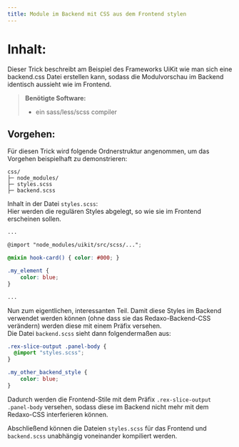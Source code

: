 ```yaml
---
title: Module im Backend mit CSS aus dem Frontend stylen
---
```


# **Inhalt:**  
Dieser Trick beschreibt am Beispiel des Frameworks UiKit wie man sich eine backend.css Datei erstellen kann, sodass die Modulvorschau im Backend identisch aussieht wie im Frontend.


> **Benötigte Software:**
> - ein sass/less/scss compiler


## Vorgehen:

Für diesen Trick wird folgende Ordnerstruktur angenommen, um das Vorgehen beispielhaft zu demonstrieren:
```
css/
├─ node_modules/
├─ styles.scss
├─ backend.scss
```

Inhalt in der Datei `styles.scss`:  
Hier werden die regulären Styles abgelegt, so wie sie im Frontend erscheinen sollen.

```scss
...

@import "node_modules/uikit/src/scss/...";

@mixin hook-card() { color: #000; }

.my_element {
    color: blue;
}

...
```

Nun zum eigentlichen, interessanten Teil. Damit diese Styles im Backend verwendet werden können (ohne dass sie das Redaxo-Backend-CSS verändern) werden diese mit einem Präfix versehen.  
Die Datei `backend.scss` sieht dann folgendermaßen aus:
```scss
.rex-slice-output .panel-body {
  @import "styles.scss";
}

.my_other_backend_style {
    color: blue;
}
```

Dadurch werden die Frontend-Stile mit dem Präfix `.rex-slice-output .panel-body` versehen, sodass diese im Backend nicht mehr mit dem Redaxo-CSS interferieren können.

Abschließend können die Dateien `styles.scss` für das Frontend und `backend.scss` unabhängig voneinander kompiliert werden.
















